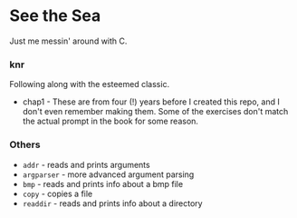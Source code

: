# See the Sea

Just me messin' around with C.

### knr
Following along with the esteemed classic.
* chap1 - These are from four (!) years before I created this repo, and I don't even remember making them.  Some of the exercises don't match the actual prompt in the book for some reason.

### Others
* `addr` - reads and prints arguments
* `argparser` - more advanced argument parsing
* `bmp` - reads and prints info about a bmp file
* `copy` - copies a file
* `readdir` - reads and prints info about a directory
